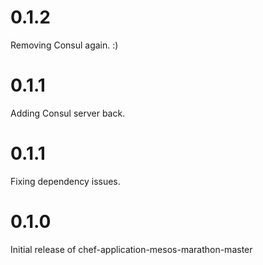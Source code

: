 # 0.1.2

Removing Consul again. :)

# 0.1.1

Adding Consul server back.

# 0.1.1

Fixing dependency issues.

# 0.1.0

Initial release of chef-application-mesos-marathon-master
